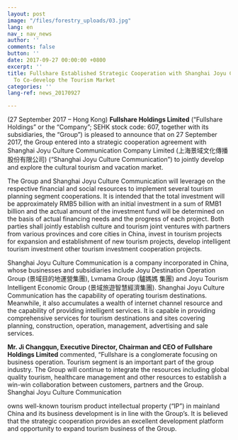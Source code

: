 ```yaml
---
layout: post
image: "/files/forestry_uploads/03.jpg"
lang: en
nav_: nav_news
author: ''
comments: false
button: ''
date: 2017-09-27 00:00:00 +0800
excerpt: ''
title: Fullshare Established Strategic Cooperation with Shanghai Joyu Culture Communication
  To Co-develop the Tourism Market
categories: ''
lang-ref: news_20170927

---
```

(27 September 2017 – Hong Kong) **Fullshare Holdings Limited** (“Fullshare Holdings” or the “Company”; SEHK stock code: 607, together with its subsidiaries, the “Group”) is pleased to announce that on 27 September 2017, the Group entered into a strategic cooperation agreement with Shanghai Joyu Culture Communication Company Limited (上海景域文化傳播股份有限公司) (“Shanghai Joyu Culture Communication”) to jointly develop and explore the cultural tourism and vacation market.

The Group and Shanghai Joyu Culture Communication will leverage on the respective financial and social resources to implement several tourism planning segment cooperations. It is intended that the total investment will be approximately RMB5 billion with an initial investment in a sum of RMB1 billion and the actual amount of the investment fund will be determined on the basis of actual financing needs and the progress of each project. Both parties shall jointly establish culture and tourism joint ventures with partners from various provinces and core cities in China, invest in tourism projects for expansion and establishment of new tourism projects, develop intelligent tourism investment other tourism investment cooperation projects.

Shanghai Joyu Culture Communication is a company incorporated in China, whose businesses and subsidiaries include Joyu Destination Operation Group (景域目的地運營集團), Lvmama Group (驢媽媽 集團) and Joyu Tourism Intelligent Economic Group (景域旅遊智慧經濟集團). Shanghai Joyu Culture Communication has the capability of operating tourism destinations. Meanwhile, it also accumulates a wealth of internet channel resource and the capability of providing intelligent services. It is capable in providing comprehensive services for tourism destinations and sites covering planning, construction, operation, management, advertising and sale services.

**Mr. Ji Changqun, Executive Director, Chairman and CEO of Fullshare Holdings Limited** commented, “Fullshare is a conglomerate focusing on business operation. Tourism segment is an important part of the group industry. The Group will continue to integrate the resources including global quality tourism, healthcare management and other resources to establish a win-win collaboration between customers, partners and the Group. Shanghai Joyu Culture Communication

owns well-known tourism product intellectual property (“IP”) in mainland China and its business development is in line with the Group’s. It is believed that the strategic cooperation provides an excellent development platform and opportunity to expand tourism business of the Group.